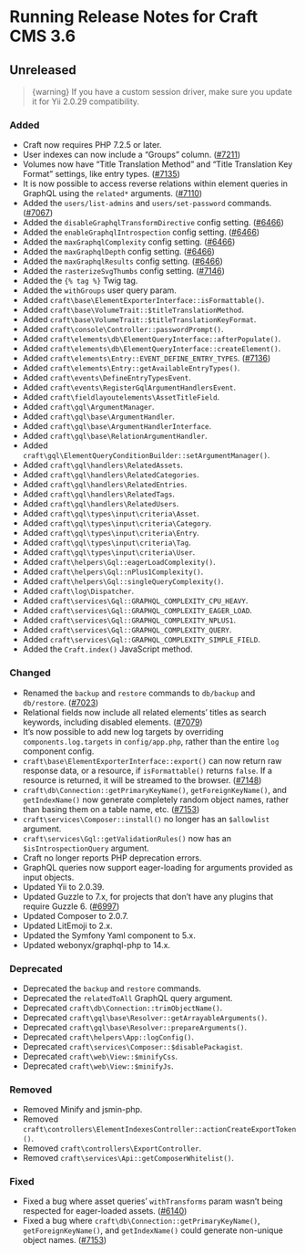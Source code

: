 # Running Release Notes for Craft CMS 3.6

## Unreleased

> {warning} If you have a custom session driver, make sure you update it for Yii 2.0.29 compatibility.

### Added
- Craft now requires PHP 7.2.5 or later.
- User indexes can now include a “Groups” column. ([#7211](https://github.com/craftcms/cms/issues/7211))
- Volumes now have “Title Translation Method” and “Title Translation Key Format” settings, like entry types. ([#7135](https://github.com/craftcms/cms/issues/7135))
- It is now possible to access reverse relations within element queries in GraphQL using the `related*` arguments. ([#7110](https://github.com/craftcms/cms/issues/7110))
- Added the `users/list-admins` and `users/set-password` commands. ([#7067](https://github.com/craftcms/cms/issues/7067))
- Added the `disableGraphqlTransformDirective` config setting. ([#6466](https://github.com/craftcms/cms/issues/6466))
- Added the `enableGraphqlIntrospection` config setting. ([#6466](https://github.com/craftcms/cms/issues/6466))
- Added the `maxGraphqlComplexity` config setting. ([#6466](https://github.com/craftcms/cms/issues/6466))
- Added the `maxGraphqlDepth` config setting. ([#6466](https://github.com/craftcms/cms/issues/6466))
- Added the `maxGraphqlResults` config setting. ([#6466](https://github.com/craftcms/cms/issues/6466))
- Added the `rasterizeSvgThumbs` config setting. ([#7146](https://github.com/craftcms/cms/issues/7146))
- Added the `{% tag %}` Twig tag.
- Added the `withGroups` user query param.
- Added `craft\base\ElementExporterInterface::isFormattable()`.
- Added `craft\base\VolumeTrait::$titleTranslationMethod`.
- Added `craft\base\VolumeTrait::$titleTranslationKeyFormat`.
- Added `craft\console\Controller::passwordPrompt()`.
- Added `craft\elements\db\ElementQueryInterface::afterPopulate()`.
- Added `craft\elements\db\ElementQueryInterface::createElement()`.
- Added `craft\elements\Entry::EVENT_DEFINE_ENTRY_TYPES`. ([#7136](https://github.com/craftcms/cms/issues/7136))
- Added `craft\elements\Entry::getAvailableEntryTypes()`.
- Added `craft\events\DefineEntryTypesEvent`.
- Added `craft\events\RegisterGqlArgumentHandlersEvent`.
- Added `craft\fieldlayoutelements\AssetTitleField`.
- Added `craft\gql\ArgumentManager`.
- Added `craft\gql\base\ArgumentHandler`.
- Added `craft\gql\base\ArgumentHandlerInterface`.
- Added `craft\gql\base\RelationArgumentHandler`.
- Added `craft\gql\ElementQueryConditionBuilder::setArgumentManager()`.
- Added `craft\gql\handlers\RelatedAssets`.
- Added `craft\gql\handlers\RelatedCategories`.
- Added `craft\gql\handlers\RelatedEntries`.
- Added `craft\gql\handlers\RelatedTags`.
- Added `craft\gql\handlers\RelatedUsers`.
- Added `craft\gql\types\input\criteria\Asset`.
- Added `craft\gql\types\input\criteria\Category`.
- Added `craft\gql\types\input\criteria\Entry`.
- Added `craft\gql\types\input\criteria\Tag`.
- Added `craft\gql\types\input\criteria\User`.
- Added `craft\helpers\Gql::eagerLoadComplexity()`.
- Added `craft\helpers\Gql::nPlus1Complexity()`.
- Added `craft\helpers\Gql::singleQueryComplexity()`.
- Added `craft\log\Dispatcher`.
- Added `craft\services\Gql::GRAPHQL_COMPLEXITY_CPU_HEAVY`.
- Added `craft\services\Gql::GRAPHQL_COMPLEXITY_EAGER_LOAD`.
- Added `craft\services\Gql::GRAPHQL_COMPLEXITY_NPLUS1`.
- Added `craft\services\Gql::GRAPHQL_COMPLEXITY_QUERY`.
- Added `craft\services\Gql::GRAPHQL_COMPLEXITY_SIMPLE_FIELD`.
- Added the `Craft.index()` JavaScript method.

### Changed
- Renamed the `backup` and `restore` commands to `db/backup` and `db/restore`. ([#7023](https://github.com/craftcms/cms/issues/7023))
- Relational fields now include all related elements’ titles as search keywords, including disabled elements. ([#7079](https://github.com/craftcms/cms/issues/7079))
- It’s now possible to add new log targets by overriding `components.log.targets` in `config/app.php`, rather than the entire `log` component config.
- `craft\base\ElementExporterInterface::export()` can now return raw response data, or a resource, if `isFormattable()` returns `false`. If a resource is returned, it will be streamed to the browser. ([#7148](https://github.com/craftcms/cms/issues/7148))
- `craft\db\Connection::getPrimaryKeyName()`, `getForeignKeyName()`, and `getIndexName()` now generate completely random object names, rather than basing them on a table name, etc. ([#7153](https://github.com/craftcms/cms/issues/7153))
- `craft\services\Composer::install()` no longer has an `$allowlist` argument.
- `craft\services\Gql::getValidationRules()` now has an `$isIntrospectionQuery` argument.
- Craft no longer reports PHP deprecation errors.
- GraphQL queries now support eager-loading for arguments provided as input objects.
- Updated Yii to 2.0.39.
- Updated Guzzle to 7.x, for projects that don’t have any plugins that require Guzzle 6. ([#6997](https://github.com/craftcms/cms/issues/6997))
- Updated Composer to 2.0.7.
- Updated LitEmoji to 2.x.
- Updated the Symfony Yaml component to 5.x.
- Updated webonyx/graphql-php to 14.x.

### Deprecated
- Deprecated the `backup` and `restore` commands.
- Deprecated the `relatedToAll` GraphQL query argument.
- Deprecated `craft\db\Connection::trimObjectName()`.
- Deprecated `craft\gql\base\Resolver::getArrayableArguments()`.
- Deprecated `craft\gql\base\Resolver::prepareArguments()`.
- Deprecated `craft\helpers\App::logConfig()`.
- Deprecated `craft\services\Composer::$disablePackagist`.
- Deprecated `craft\web\View::$minifyCss`.
- Deprecated `craft\web\View::$minifyJs`.

### Removed
- Removed Minify and jsmin-php.
- Removed `craft\controllers\ElementIndexesController::actionCreateExportToken()`.
- Removed `craft\controllers\ExportController`.
- Removed `craft\services\Api::getComposerWhitelist()`.

### Fixed
- Fixed a bug where asset queries’ `withTransforms` param wasn’t being respected for eager-loaded assets. ([#6140](https://github.com/craftcms/cms/issues/6140))
- Fixed a bug where `craft\db\Connection::getPrimaryKeyName()`, `getForeignKeyName()`, and `getIndexName()` could generate non-unique object names. ([#7153](https://github.com/craftcms/cms/issues/7153))
